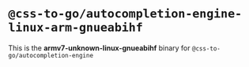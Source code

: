 # `@css-to-go/autocompletion-engine-linux-arm-gnueabihf`

This is the **armv7-unknown-linux-gnueabihf** binary for `@css-to-go/autocompletion-engine`
